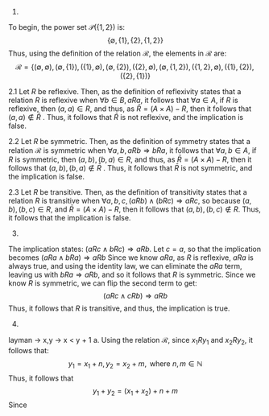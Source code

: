 1.
To begin, the power set $\mathcal{P}(\{ 1, 2 \})$ is: 
$$\{ \emptyset, \{ 1 \}, \{ 2 \}, \{ 1, 2 \} \}$$
Thus, using the definition of the relation $\mathcal{R}$, the elements in $\mathcal{R}$ are: 
$$\mathcal{R} = \{ (\emptyset, \emptyset), (\emptyset, \{ 1 \}), (\{ 1 \}, \emptyset), (\emptyset, \{ 2 \}), (\{ 2 \}, \emptyset) , (\emptyset, \{ 1, 2 \}), (\{ 1, 2 \}, \emptyset) , (\{ 1 \}, \{ 2 \}), (\{ 2 \}, \{ 1 \})\}$$

2.1
Let $R$ be reflexive. Then, as the definition of reflexivity states that a relation $R$ is reflexive when $\forall b \in B, a R a$, it follows that $\forall a \in A$, if $R$ is reflexive, then $(a, a) \in R$, and thus, as $\bar{R} = (A \times A) - R$, then it follows that $(a, a) \not\in \bar{R}$ .
Thus, it follows that $\bar{R}$ is not reflexive, and the implication is false.

2.2
Let $R$ be symmetric. Then, as the definition of symmetry states that a relation $\mathcal{R}$ is symmetric when $\forall a, b,  a R b \Rightarrow b Ra$, it follows that $\forall a,b \in A$, if $R$ is symmetric, then $(a, b), (b, a) \in R$, and thus, as $\bar{R} = (A \times A) - R$, then it follows that $(a, b), (b, a) \not\in \bar{R}$ .
Thus, it follows that $\bar{R}$ is not symmetric, and the implication is false.

2.3
Let $R$ be transitive. Then, as the definition of transitivity states that a relation $R$ is transitive when $\forall a, b, c, (a Rb) \land (bRc) \Rightarrow a Rc$, so because $(a, b), (b,c) \in R$, and $\bar{R} = (A \times A) - R$, then it follows that $(a, b), (b, c) \not\in R$. Thus, it follows that the implication is false.

3.
The implication states: $(aRc \land b Rc) \Rightarrow aRb$.
Let $c = a$, so that the implication becomes $(aRa \land bRa) \Rightarrow aRb$
Since we know $aRa$, as $R$ is reflexive, $aRa$ is always true, and using the identity law, we can eliminate the $aRa$ term, leaving us with $bRa \Rightarrow aRb$, and so it follows that $R$ is symmetric.
Since we know $R$ is symmetric, we can flip the second term to get:
$$(aRc \land cRb) \Rightarrow aRb$$
Thus, it follows that $R$ is transitive, and thus, the implication is true.

4.
layman -> x,y -> x < y + 1
a.
Using the relation $\mathcal{R}$, since $x_{1}Ry_{1}$ and $x_{2} R y_{2}$, it follows that: 
$$y_{1}=x_{1}+ n, y_{2} = x_{2} + m, \text{ where }n,m \in \mathbb{N}$$
Thus, it follows that
$$y_{1}+y_{2} = (x_{1}+x_{2})+n+m$$
Since 